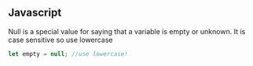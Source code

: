 ## Javascript
Null is a special value for saying that a variable is empty or unknown. It is case sensitive so use lowercase

```javascript
let empty = null; //use lowercase!
```
